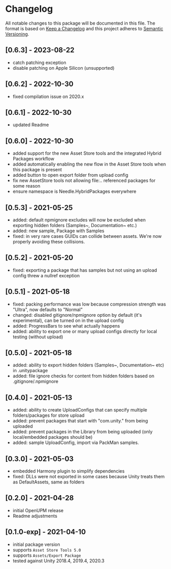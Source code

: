 # Changelog
All notable changes to this package will be documented in this file.
The format is based on [Keep a Changelog](http://keepachangelog.com/en/1.0.0/) and this project adheres to [Semantic Versioning](http://semver.org/spec/v2.0.0.html).

## [0.6.3] - 2023-08-22
- catch patching exception
- disable patching on Apple Silicon (unsupported)

## [0.6.2] - 2022-10-30
- fixed compilation issue on 2020.x

## [0.6.1] - 2022-10-30
- updated Readme

## [0.6.0] - 2022-10-30
- added support for the new Asset Store tools and the integrated Hybrid Packages workflow
- added automatically enabling the new flow in the Asset Store tools when this package is present
- added button to open export folder from upload config
- fix new AssetStore tools not allowing file:.. referenced packages for some reason
- ensure namespace is Needle.HybridPackages everywhere

## [0.5.3] - 2021-05-25
- added: default npmignore excludes will now be excluded when exporting hidden folders (Samples~, Documentation~ etc.)
- added: new sample, Package with Samples
- fixed: in very rare cases GUIDs can collide between assets. We're now properly avoiding these collisions.

## [0.5.2] - 2021-05-20
- fixed: exporting a package that has samples but not using an upload config threw a nullref exception

## [0.5.1] - 2021-05-18
- fixed: packing performance was low because compression strength was "Ultra", now defaults to "Normal"
- changed: disabled gitignore/npmignore option by default (it's experimental), can be turned on in the upload config
- added: ProgressBars to see what actually happens
- added: ability to export one or many upload configs directly for local testing (without upload)

## [0.5.0] - 2021-05-18
- added: ability to export hidden folders (Samples~, Documentation~ etc) in .unitypackage
- added: file ignore checks for content from hidden folders based on .gitignore/.npmignore

## [0.4.0] - 2021-05-13
- added: ability to create UploadConfigs that can specify multiple folders/packages for store upload
- added: prevent packages that start with "com.unity." from being uploaded
- added: prevent packages in the Library from being uploaded (only local/embedded packages should be)
- added: sample UploadConfig, import via PackMan samples.

## [0.3.0] - 2021-05-03
- embedded Harmony plugin to simplify dependencies
- fixed: DLLs were not exported in some cases because Unity treats them as DefaultAssets, same as folders

## [0.2.0] - 2021-04-28
- initial OpenUPM release
- Readme adjustments

## [0.1.0-exp] - 2021-04-10
- initial package version
- supports `Asset Store Tools 5.0`
- supports `Assets/Export Package`
- tested against Unity 2018.4, 2019.4, 2020.3